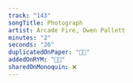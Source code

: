 ```yaml
---
track: "143"
songTitle: Photograph
artist: Arcade Fire, Owen Pallett
minutes: "2"
seconds: "26"
duplicatedOnPaper: "👍🏻"
addedOnRYM: "👍🏻"
sharedOnMonoquin: ❌
---
```

